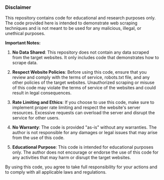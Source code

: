 ### Disclaimer

This repository contains code for educational and research purposes only. The code provided here is intended to demonstrate web scraping techniques and is not meant to be used for any malicious, illegal, or unethical purposes.

**Important Notes:**

1. **No Data Shared**: This repository does not contain any data scraped from the target websites. It only includes code that demonstrates how to scrape data.

2. **Respect Website Policies**: Before using this code, ensure that you review and comply with the terms of service, robots.txt file, and any other policies of the target websites. Unauthorized scraping or misuse of this code may violate the terms of service of the websites and could result in legal consequences.

3. **Rate Limiting and Ethics**: If you choose to use this code, make sure to implement proper rate limiting and respect the website's server resources. Excessive requests can overload the server and disrupt the service for other users.

4. **No Warranty**: The code is provided "as-is" without any warranties. The author is not responsible for any damages or legal issues that may arise from the use of this code.

5. **Educational Purpose**: This code is intended for educational purposes only. The author does not encourage or endorse the use of this code for any activities that may harm or disrupt the target websites.

By using this code, you agree to take full responsibility for your actions and to comply with all applicable laws and regulations.